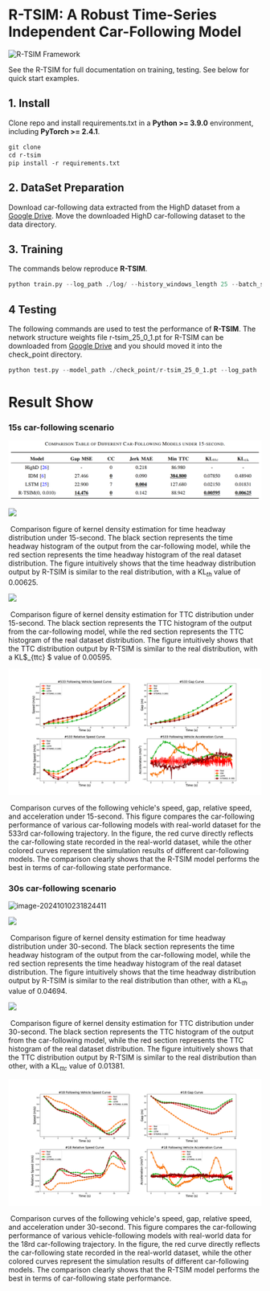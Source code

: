 # R-TSIM: A Robust Time-Series Independent Car-Following Model

![R-TSIM Framework](E:\code\car-following\R-TSIM\fig\CF-LSTM.png)

See the R-TSIM for full documentation on training, testing. See below for quick start examples.

## 1. Install

Clone repo and install requirements.txt in a **Python >= 3.9.0** environment, including **PyTorch >= 2.4.1**.

```shell
git clone 
cd r-tsim
pip install -r requirements.txt
```

## 2. DataSet Preparation

Download car-following data extracted from the HighD dataset from a [Google Drive](https://drive.google.com/drive/folders/1rLMe_x64DdZwBfV1218FtgiGem-ScXjV?usp=sharing). Move the downloaded HighD car-following dataset to the data directory.

## 3. Training

The commands below reproduce **R-TSIM**. 

```python
python train.py --log_path ./log/ --history_windows_length 25 --batch_size 512 --epoche 400 --track_path_15 data/HighD_train_data.npy --track_path_30 data/30_HighD_train_data.npy --noise 0.1 --train
```

## 4 Testing

The following commands are used to test the performance of **R-TSIM**. The network structure weights file r-tsim_25_0_1.pt for R-TSIM can be downloaded from [Google Drive](https://drive.google.com/file/d/1E1iMxtIxi3Ul2JYZXZ08Rs1UntW3wwqx/view?usp=drive_link) and you should moved it into the check_point directory. 

```python
python test.py --model_path ./check_point/r-tsim_25_0_1.pt --log_path ./log --track_path data/HighD_train_data.npy -hwl 25 --mse
```

# Result Show

### 15s car-following scenario

![image-20241010231725071](./fig/table-15-compare)



![](E:\code\car-following\R-TSIM\fig\compare_th_15.png)



​	Comparison figure of kernel density estimation for time headway distribution under 15-second. The black section represents the time headway histogram of the output from the car-following model, while the red section represents the time headway histogram of the real dataset distribution. The figure intuitively shows that the time headway distribution output by R-TSIM is similar to the real distribution, with a KL$_{th}$ value of 0.00625.

![](E:\code\car-following\R-TSIM\fig\compare_ttc_15.png)

​	Comparison figure of kernel density estimation for TTC distribution under 15-second. The black section represents the TTC histogram of the output from the car-following model, while the red section represents the TTC histogram of the real dataset distribution. The figure intuitively shows that the TTC distribution output by R-TSIM is similar to the real distribution, with a KL$_{ttc} $ value of 0.00595.

![](./fig/533_compare.png)

​	Comparison curves of the following vehicle's speed, gap, relative speed, and acceleration under 15-second. This figure compares the car-following performance of various car-following models with real-world dataset for the 533rd car-following trajectory. In the figure, the red curve directly reflects the car-following state recorded in the real-world dataset, while the other colored curves represent the simulation results of different car-following models. The comparison clearly shows that the R-TSIM model performs the best in terms of car-following state performance.



### 30s car-following scenario

![image-20241010231824411](C:\Users\liangzg\AppData\Roaming\Typora\typora-user-images\image-20241010231824411.png)


![](E:\code\car-following\R-TSIM\fig\compare_th_30.png)

​	Comparison figure of kernel density estimation for time headway distribution under 30-second.  The black section represents the time headway histogram of the output from the car-following model, while the red section represents the time headway histogram of the real dataset distribution. The figure intuitively shows that the time headway distribution output by R-TSIM is similar to the real distribution than other, with a KL$_{th}$ value of 0.04694.

![](E:\code\car-following\R-TSIM\fig\compare_ttc_30.png)

​	Comparison figure of kernel density estimation for TTC distribution under 30-second. The black section represents the TTC histogram of the output from the car-following model, while the red section represents the TTC histogram of the real dataset distribution. The figure intuitively shows that the TTC distribution output by R-TSIM is similar to the real distribution than other, with a KL$_{ttc}$ value of 0.01381.



![](./fig/18_compare.png)

​	Comparison curves of the following vehicle's speed, gap, relative speed, and acceleration under 30-second. This figure compares the car-following performance of various vehicle-following models with real-world data for the 18rd car-following trajectory. In the figure, the red curve directly reflects the car-following state recorded in the real-world dataset, while the other colored curves represent the simulation results of different car-following models. The comparison clearly shows that the R-TSIM model performs the best in terms of car-following state performance.



































